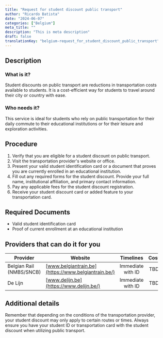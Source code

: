 ```yaml
---
title: "Request for student discount public transport"
author: "Ricardo Batista"
date: "2024-06-07"
categories: ["Belgium"]
meta_title: ""
description: "This is meta description"
draft: false
translationKey: "belgium-request_for_student_discount_public_transport"
---
```


## Description
### What is it?
Student discounts on public transport are reductions in transportation costs available to students. It is a cost-efficient way for students to travel around their city or country with ease.

### Who needs it?
This service is ideal for students who rely on public transportation for their daily commute to their educational institutions or for their leisure and exploration activities. 

## Procedure

1. Verify that you are eligible for a student discount on public transport.
2. Visit the transportation provider's website or office. 
3. Present your valid student identification card or a document that proves you are currently enrolled in an educational institution. 
4. Fill out any required forms for the student discount. Provide your full name, institutional affiliation, and primary contact information.
5. Pay any applicable fees for the student discount registration.
6. Receive your student discount card or added feature to your transportation card.

## Required Documents

- Valid student identification card
- Proof of current enrollment at an educational institution 

## Providers that can do it for you

| Provider        |     Website     |     Timelines    |       Cost      |
| --------------- | --------------- |  :-------------: | :-------------: |
| Belgian Rail (NMBS/SNCB) | [www.belgiantrain.be](https://www.belgiantrain.be/)  | Immediate with ID | TBD |
| De Lijn | [www.delijn.be](https://www.delijn.be/) | Immediate with ID | TBD |

## Additional details
Remember that depending on the conditions of the transportation provider, your student discount may only apply to certain routes or times. Always ensure you have your student ID or transportation card with the student discount when utilizing public transport.